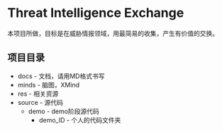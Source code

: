 # Threat Intelligence Exchange

本项目所做，目标是在威胁情报领域，用最简易的收集，产生有价值的交换。



## 项目目录

-   docs - 文档，请用MD格式书写
-   minds - 脑图，XMind
-   res - 相关资源
-   source - 源代码
    -   demo - demo阶段源代码
        -   demo_ID - 个人的代码文件夹

